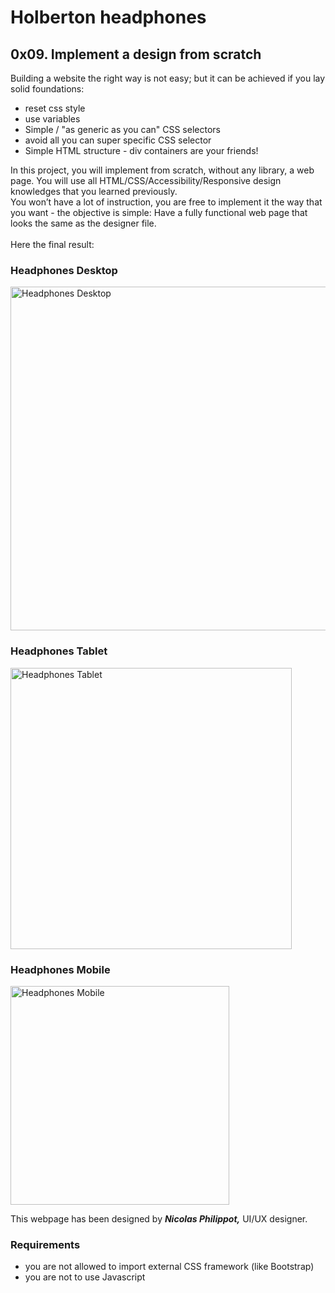 <h1>Holberton headphones</h1>

<h2>0x09. Implement a design from scratch</h2>

<p>Building a website the right way is not easy; but it can be achieved if you lay solid foundations:</p>

<ul>
    <li>reset css style</li>
    <li>use variables</li>
    <li>Simple / "as generic as you can" CSS selectors</li>
    <li>avoid all you can super specific CSS selector</li>
    <li>Simple HTML structure - div containers are your friends!</li>
</ul>

<p>In this project, you will implement from scratch, without any library, a web page. You will use all HTML/CSS/Accessibility/Responsive design knowledges that you learned previously.
<br>
You won’t have a lot of instruction, you are free to implement it the way that you want - the objective is simple: Have a fully functional web page that looks the same as the designer file.
<br><br>
Here the final result:</p>

<h3>Headphones Desktop</h3>
<img src="https://github.com/carloshlemusm/holberton-headphones/blob/main/images/01_headphones_desktop%402x.png?raw=true" alt="Headphones Desktop" width="550"><br>

<h3>Headphones Tablet</h3>
<img src="https://github.com/carloshlemusm/holberton-headphones/blob/main/images/01_headphones_tablet%402x.png?raw=true" alt="Headphones Tablet" width="450"><br>

<h3>Headphones Mobile</h3>
<img src="https://github.com/carloshlemusm/holberton-headphones/blob/main/images/01_headphones_mobile%402x.png?raw=true" alt="Headphones Mobile" width="350"><br>

<p>This webpage has been designed by <strong><i>Nicolas Philippot,</i></strong> UI/UX designer.</p>

<h3>Requirements</h3>
<ul>
    <li>you are not allowed to import external CSS framework (like Bootstrap)</li>
    <li>you are not to use Javascript</li>
</ul>

<br><br>
